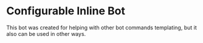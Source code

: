 # Configurable Inline Bot

This bot was created for helping with other bot commands templating, but it also can be used in other ways.
